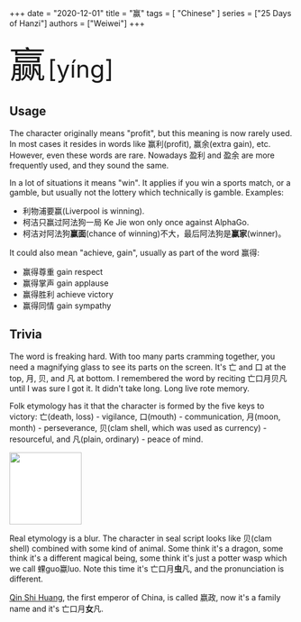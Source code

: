 +++
date = "2020-12-01"
title = "赢"
tags = [
    "Chinese"
]
series = ["25 Days of Hanzi"]
authors = ["Weiwei"]
+++

<span style="font-size: 48pt">赢</span> <span style="font-size: 32pt">[yíng]</span>

## Usage

The character originally means "profit", but this meaning is now rarely used. In most cases it resides in words like 赢利(profit), 赢余(extra gain), etc. However, even these words are rare. Nowadays 盈利 and 盈余 are more frequently used, and they sound the same.

In a lot of situations it means "win". It applies if you win a sports match, or a gamble, but usually not the lottery which technically is gamble. Examples:

* 利物浦要赢(Liverpool is winning). 
* 柯洁只赢过阿法狗一局 Ke Jie won only once against AlphaGo. 
* 柯洁对阿法狗**赢面**(chance of winning)不大，最后阿法狗是**赢家**(winner)。

It could also mean "achieve, gain", usually as part of the word 赢得:

* 赢得尊重 gain respect
* 赢得掌声 gain applause
* 赢得胜利 achieve victory
* 赢得同情 gain sympathy

## Trivia

The word is freaking hard. With too many parts cramming together, you need a magnifying glass to see its parts on the screen. It's 亡 and 口 at the top, 月, 贝, and 凡 at bottom. I remembered the word by reciting 亡口月贝凡 until I was sure I got it. It didn't take long. Long live rote memory.

Folk etymology has it that the character is formed by the five keys to victory: 亡(death, loss) - vigilance, 口(mouth) - communication, 月(moon, month) - perseverance, 贝(clam shell, which was used as currency) - resourceful, and 凡(plain, ordinary) - peace of mind.

<img src="seal.svg" style="background-color: white; height: 128px;" />

Real etymology is a blur. The character in seal script looks like 贝(clam shell) combined with some kind of animal. Some think it's a dragon, some think it's a different magical being, some think it's just a potter wasp which we call 蜾guo蠃luo. Note this time it's 亡口月**虫**凡, and the pronunciation is different.

[Qin Shi Huang](https://en.wikipedia.org/wiki/Qin_Shi_Huang), the first emperor of China, is called 嬴政, now it's a family name and it's 亡口月**女**凡.
